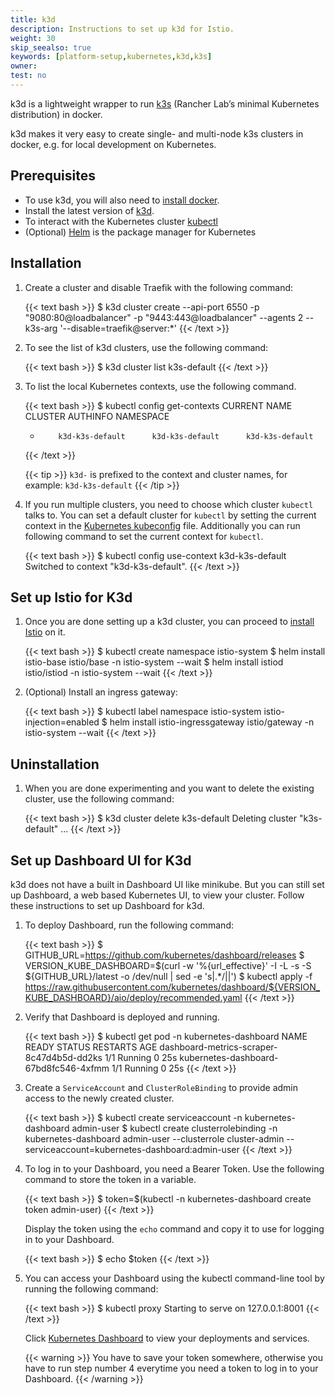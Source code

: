 ```yaml
---
title: k3d
description: Instructions to set up k3d for Istio.
weight: 30
skip_seealso: true
keywords: [platform-setup,kubernetes,k3d,k3s]
owner: 
test: no
---
```


k3d is a lightweight wrapper to run [k3s](https://github.com/rancher/k3s) (Rancher Lab’s minimal Kubernetes distribution) in docker.

k3d makes it very easy to create single- and multi-node k3s clusters in docker, e.g. for local development on Kubernetes.

## Prerequisites

- To use k3d, you will also need to [install docker](https://docs.docker.com/install/).
- Install the latest version of [k3d](https://k3d.io/v5.4.7/#installation).
- To interact with the Kubernetes cluster [kubectl](https://kubernetes.io/docs/tasks/tools/#kubectl)
- (Optional) [Helm](https://helm.sh/docs/intro/install/) is the package manager for Kubernetes

## Installation

1.  Create a cluster and disable Traefik with the following command:

    {{< text bash >}}
    $ k3d cluster create --api-port 6550 -p "9080:80@loadbalancer"  -p "9443:443@loadbalancer" --agents 2 --k3s-arg '--disable=traefik@server:*'
    {{< /text >}}

1.  To see the list of k3d clusters, use the following command:

    {{< text bash >}}
    $ k3d cluster list
    k3s-default
    {{< /text >}}

1.  To list the local Kubernetes contexts, use the following command.

    {{< text bash >}}
    $ kubectl config get-contexts
    CURRENT   NAME                 CLUSTER              AUTHINFO             NAMESPACE
    *         k3d-k3s-default      k3d-k3s-default      k3d-k3s-default
    {{< /text >}}

    {{< tip >}}
    `k3d-` is prefixed to the context and cluster names, for example: `k3d-k3s-default`
    {{< /tip >}}

1.  If you run multiple clusters, you need to choose which cluster `kubectl` talks to. You can set a default cluster
    for `kubectl` by setting the current context in the [Kubernetes kubeconfig](https://kubernetes.io/docs/concepts/configuration/organize-cluster-access-kubeconfig/) file. Additionally you can run following command
    to set the current context for `kubectl`.

    {{< text bash >}}
    $ kubectl config use-context k3d-k3s-default
    Switched to context "k3d-k3s-default".
    {{< /text >}}

## Set up Istio for K3d

1.  Once you are done setting up a k3d cluster, you can proceed to [install Istio](/docs/setup/install/helm/)
    on it.

    {{< text bash >}}
    $ kubectl create namespace istio-system
    $ helm install istio-base istio/base -n istio-system --wait
    $ helm install istiod istio/istiod -n istio-system --wait
    {{< /text >}}

1.  (Optional) Install an ingress gateway:

    {{< text bash >}}
    $ kubectl label namespace istio-system istio-injection=enabled
    $ helm install istio-ingressgateway istio/gateway -n istio-system --wait
    {{< /text >}}

## Uninstallation

1.  When you are done experimenting and you want to delete the existing cluster, use the following command:

    {{< text bash >}}
    $ k3d cluster delete k3s-default
    Deleting cluster "k3s-default" ...
    {{< /text >}}

## Set up Dashboard UI for K3d

k3d does not have a built in Dashboard UI like minikube. But you can still set up Dashboard, a web based Kubernetes UI, to view your cluster.
Follow these instructions to set up Dashboard for k3d.

1.  To deploy Dashboard, run the following command:

    {{< text bash >}}
    $ GITHUB_URL=https://github.com/kubernetes/dashboard/releases
    $ VERSION_KUBE_DASHBOARD=$(curl -w '%{url_effective}' -I -L -s -S ${GITHUB_URL}/latest -o /dev/null | sed -e 's|.*/||')
    $ kubectl apply -f https://raw.githubusercontent.com/kubernetes/dashboard/${VERSION_KUBE_DASHBOARD}/aio/deploy/recommended.yaml
    {{< /text >}}

1.  Verify that Dashboard is deployed and running.

    {{< text bash >}}
    $ kubectl get pod -n kubernetes-dashboard
    NAME                                         READY   STATUS    RESTARTS   AGE
    dashboard-metrics-scraper-8c47d4b5d-dd2ks    1/1     Running   0          25s
    kubernetes-dashboard-67bd8fc546-4xfmm        1/1     Running   0          25s
    {{< /text >}}

1.  Create a `ServiceAccount` and `ClusterRoleBinding` to provide admin access to the newly created cluster.

    {{< text bash >}}
    $ kubectl create serviceaccount -n kubernetes-dashboard admin-user
    $ kubectl create clusterrolebinding -n kubernetes-dashboard admin-user --clusterrole cluster-admin --serviceaccount=kubernetes-dashboard:admin-user
    {{< /text >}}

1.  To log in to your Dashboard, you need a Bearer Token. Use the following command to store the token in a variable.

    {{< text bash >}}
    $ token=$(kubectl -n kubernetes-dashboard create token admin-user)
    {{< /text >}}

    Display the token using the `echo` command and copy it to use for logging in to your Dashboard.

    {{< text bash >}}
    $ echo $token
    {{< /text >}}

1.  You can access your Dashboard using the kubectl command-line tool by running the following command:

    {{< text bash >}}
    $ kubectl proxy
    Starting to serve on 127.0.0.1:8001
    {{< /text >}}

    Click [Kubernetes Dashboard](http://localhost:8001/api/v1/namespaces/kubernetes-dashboard/services/https:kubernetes-dashboard:/proxy/) to
    view your deployments and services.

    {{< warning >}}
    You have to save your token somewhere, otherwise you have to run step number 4 everytime you need a token to log in to your Dashboard.
    {{< /warning >}}
